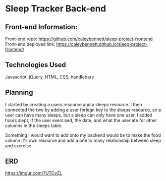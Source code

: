 # Sleep Tracker Back-end

## Front-end Information:
Front-end repo: https://github.com/caleybennett/sleep-project-frontend
Front-end deployed link: https://caleybennett.github.io/sleep-project-frontend/

## Technologies Used

Javascript, jQuery, HTML, CSS, handlebars

## Planning

I started by creating a users resource and a sleeps resource. I then connected the two by
adding a user foriegn key to the sleeps resource, so a user can have many sleeps, but a sleep
can only have one user. I added hours slept, if the user exercised, the date, and what the user
ate for other columns in the sleeps table.

Something I would want to add onto my backend would be to make the food column it's own resource
and add a one to many relationship between sleep and exercise.


## ERD
https://imgur.com/7UTCvZL

